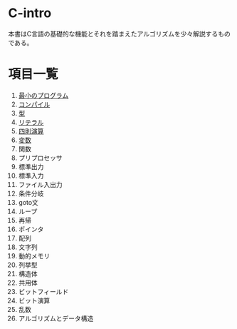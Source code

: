 # C-intro

本書はC言語の基礎的な機能とそれを踏まえたアルゴリズムを少々解説するものである。

# 項目一覧

1. [最小のプログラム](entity/01_minimum-program.md)
2. [コンパイル](entity/02_compile.md)
3. [型](entity/03_type.md)
4. [リテラル](entity/04_literal.md)
5. [四則演算](entity/05_operation.md)
6. [変数](entity/06_variable.md)
7. 関数
8. プリプロセッサ
9. 標準出力
10. 標準入力
11. ファイル入出力
12. 条件分岐
13. goto文
14. ループ
15. 再帰
16. ポインタ
17. 配列
18. 文字列
19. 動的メモリ
20. 列挙型
21. 構造体
22. 共用体
23. ビットフィールド
24. ビット演算
25. 乱数
26. アルゴリズムとデータ構造
